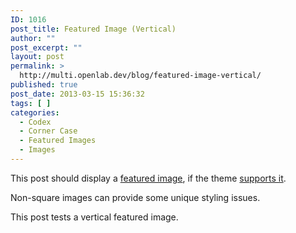 ```yaml
---
ID: 1016
post_title: Featured Image (Vertical)
author: ""
post_excerpt: ""
layout: post
permalink: >
  http://multi.openlab.dev/blog/featured-image-vertical/
published: true
post_date: 2013-03-15 15:36:32
tags: [ ]
categories:
  - Codex
  - Corner Case
  - Featured Images
  - Images
---
```

This post should display a <a title="Featured Images" href="http://en.support.wordpress.com/featured-images/#setting-a-featured-image" target="_blank">featured image</a>, if the theme <a title="Post Thumbnails" href="http://codex.wordpress.org/Post_Thumbnails" target="_blank">supports it</a>.

Non-square images can provide some unique styling issues.

This post tests a vertical featured image.